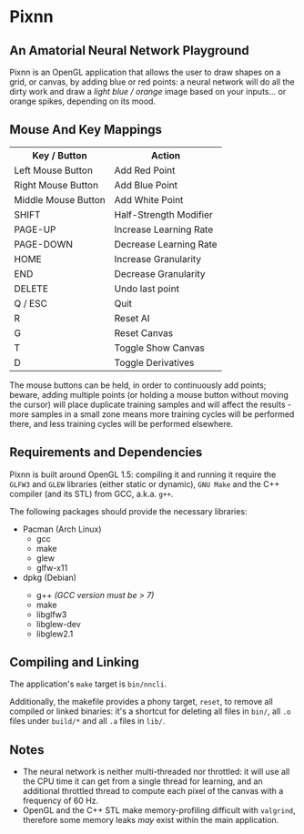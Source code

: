 <h1> Pixnn </h1>

<h2> An Amatorial Neural Network Playground </h2>

<p>
	Pixnn is an OpenGL application that allows the user to draw shapes
	on a grid, or canvas, by adding blue or red points:
	a neural network will do all the dirty work and draw a
	<i>light blue / orange</i> image based on your inputs... or orange
	spikes, depending on its mood.
</p>

<h2> Mouse And Key Mappings </h2>

<table>
	<tr>
		<th> Key / Button </th>
		<th> Action </th>
	</tr>
	<tr> <td>Left Mouse Button</td>   <td>Add Red Point</td>          </tr>
	<tr> <td>Right Mouse Button</td>  <td>Add Blue Point</td>         </tr>
	<tr> <td>Middle Mouse Button</td> <td>Add White Point</td>        </tr>
	<tr> <td>SHIFT</td>               <td>Half-Strength Modifier</td> </tr>
	<tr> <td>PAGE-UP</td>             <td>Increase Learning Rate</td> </tr>
	<tr> <td>PAGE-DOWN</td>           <td>Decrease Learning Rate</td> </tr>
	<tr> <td>HOME</td>                <td>Increase Granularity</td>   </tr>
	<tr> <td>END</td>                 <td>Decrease Granularity</td>   </tr>
	<tr> <td>DELETE</td>              <td>Undo last point</td>        </tr>
	<tr> <td>Q / ESC</td>             <td>Quit</td>                   </tr>
	<tr> <td>R</td>                   <td>Reset AI</td>               </tr>
	<tr> <td>G</td>                   <td>Reset Canvas</td>           </tr>
	<tr> <td>T</td>                   <td>Toggle Show Canvas</td>     </tr>
	<tr> <td>D</td>                   <td>Toggle Derivatives</td>     </tr>
</table>

The mouse buttons can be held, in order to continuously add points; <br/>
beware, adding multiple points (or holding a mouse button without moving
the cursor) will place duplicate training samples and will affect the results -
more samples in a small zone means more training cycles will be performed there,
and less training cycles will be performed elsewhere.

<h2> Requirements and Dependencies </h2>

<p>
	Pixnn is built around OpenGL 1.5: compiling it and running it
	require the <code>GLFW3</code> and <code>GLEW</code> libraries
	(either static or dynamic), <code>GNU Make</code> and the C++
	compiler (and its STL) from GCC, a.k.a. <code>g++</code>.
</p>

The following packages should provide the necessary libraries:
- Pacman (Arch Linux)
	- gcc
	- make
	- glew
	- glfw-x11
- dpkg (Debian)</li>
	- g++ *(GCC version must be > 7)*
	- make
	- libglfw3
	- libglew-dev
	- libglew2.1

<h2> Compiling and Linking </h2>

<p>
	The application's <code>make</code> target is <code>bin/nncli</code>.
</p> <p>
	Additionally, the makefile provides a phony target,
	<code>reset</code>, to remove all compiled or linked binaries:
	it's a shortcut for deleting all files in <code>bin/</code>,
	all <code>.o</code> files under <code>build/*</code> and
	all <code>.a</code> files in <code>lib/</code>.
</p>

<h2> Notes </h2>

<ul>
	<li> The neural network is neither multi-threaded nor throttled:
	     it will use all the CPU time it can get from a single thread
	     for learning, and an additional throttled thread to compute
	     each pixel of the canvas with a frequency of 60 Hz. </li>
	<li> OpenGL and the C++ STL make memory-profiling difficult with
	     <code>valgrind</code>, therefore some memory leaks <i>may</i>
	     exist within the main application. </li>
</ul>
